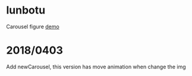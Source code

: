 # lunbotu
Carousel figure
[demo](https://iknowyouwill.github.io/lunbotu/)

# 2018/0403
Add newCarousel, this version has move animation when change the img

